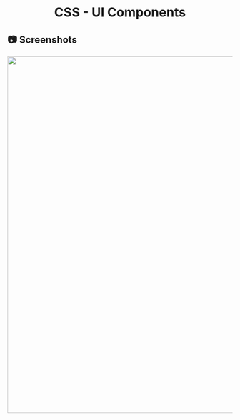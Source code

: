 <h1 align="center">
   CSS - UI Components
</h1>

<h2>
📷 Screenshots
</h2>

<p align="center">
  <img src="https://github.com/ozkannbuyuk/css-exercises/assets/111967202/527d4389-7c3f-46f9-b32a-b80edaa70e8f" width="800" />
</p>
